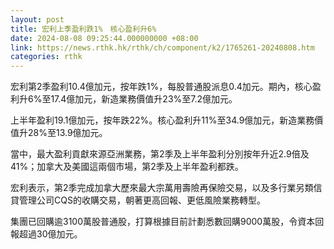 ```yaml
---
layout: post
title: 宏利上季盈利跌1%　核心盈利升6%
date: 2024-08-08 09:25:44.000000000 +08:00
link: https://news.rthk.hk/rthk/ch/component/k2/1765261-20240808.htm
categories: rthk
---
```


宏利第2季盈利10.4億加元，按年跌1%，每股普通股派息0.4加元。期內，核心盈利升6%至17.4億加元，新造業務價值升23%至7.2億加元。

上半年盈利19.1億加元，按年跌22%。核心盈利升11%至34.9億加元，新造業務價值升28%至13.9億加元。

當中，最大盈利貢獻來源亞洲業務，第2季及上半年盈利分別按年升近2.9倍及41%；加拿大及美國這兩個市場，第2季及上半年盈利都跌。

宏利表示，第2季完成加拿大歷來最大宗萬用壽險再保險交易，以及多行業另類信貸管理公司CQS的收購交易，朝著更高回報、更低風險業務轉型。

集團已回購逾3100萬股普通股，打算根據目前計劃悉數回購9000萬股，令資本回報超過30億加元。
